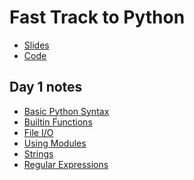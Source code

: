# Fast Track to Python

- [Slides][slides]
- [Code][code]

## Day 1 notes

- [Basic Python Syntax][01-basic-syntax]
- [Builtin Functions][02-builtins]
- [File I/O][03-fileio]
- [Using Modules][04-modules]
- [Strings][05-strings]
- [Regular Expressions][06-regex]

[slides]: ./FastTrackToPython.pdf
[code]: ./code/fasttracktopython/
[01-basic-syntax]: ./01-BasicPythonSyntax.html
[02-builtins]: ./02-Builtins.html
[03-fileio]: ./03-FileIO.html
[04-modules]: ./04-Modules.html
[05-strings]: ./05-Strings.html
[06-regex]: ./06-Regex.html
